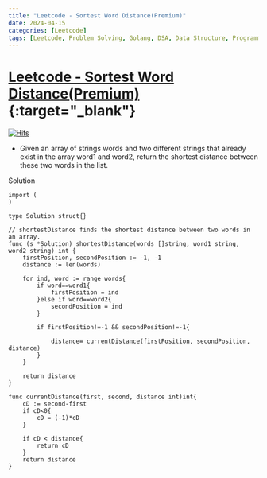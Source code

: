 ```yaml
---
title: "Leetcode - Sortest Word Distance(Premium)"
date: 2024-04-15
categories: [Leetcode]
tags: [Leetcode, Problem Solving, Golang, DSA, Data Structure, Programming, Algorithm, Two Pointer]
---
```



# [Leetcode - Sortest Word Distance(Premium)](https://leetcode.com/problems/shortest-word-distance/description/){:target="_blank"}
[![Hits](https://hits.sh/mokhlesurr031.github.io/posts/leetcode-shortest-word-distance.svg)](https://hits.sh/mokhlesurr031.github.io/posts/leetcode-shortest-word-distance/)


- Given an array of strings words and two different strings that already exist in the array word1 and word2, return the shortest distance between these two words in the list.


Solution

```
import (
)

type Solution struct{}

// shortestDistance finds the shortest distance between two words in an array.
func (s *Solution) shortestDistance(words []string, word1 string, word2 string) int {
	firstPosition, secondPosition := -1, -1
	distance := len(words)

	for ind, word := range words{
		if word==word1{
			firstPosition = ind
		}else if word==word2{
			secondPosition = ind
		}

		if firstPosition!=-1 && secondPosition!=-1{

			distance= currentDistance(firstPosition, secondPosition, distance)
		}
	}

	return distance
}

func currentDistance(first, second, distance int)int{
	cD := second-first
	if cD<0{
		cD = (-1)*cD
	}

	if cD < distance{
		return cD
	}
	return distance
}

```
